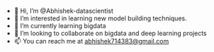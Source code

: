 - 👋 Hi, I’m @Abhishek-datascientist
- 👀 I’m interested in learning new model building techniques. 
- 🌱 I’m currently learning bigdata
- 💞️ I’m looking to collaborate on bigdata and deep learning projects
- 📫 You can reach me at abhishek714383@gmail.com

<!---
Abhishek-datascientist/Abhishek-datascientist is a ✨ special ✨ repository because its `README.md` (this file) appears on your GitHub profile.
You can click the Preview link to take a look at your changes.
--->
